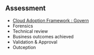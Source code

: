 ## Assessment

- [Cloud Adoption Framework : Govern](https://docs.microsoft.com/en-us/azure/cloud-adoption-framework/govern/)
- Forensics
- Technical review
- Business outcomes achieved
- Validation & Approval
- Outception